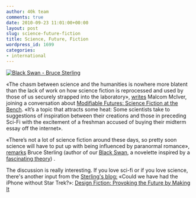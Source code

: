 ```yaml
---
author: 40k team
comments: true
date: 2010-09-23 11:01:00+00:00
layout: post
slug: science-future-fiction
title: Science, Future, Fiction
wordpress_id: 1699
categories:
- international
---
```


[![Black Swan - Bruce Sterling](http://www.40kbooks.com/wp-content/uploads/blackswan_eng_t1.jpg)](http://www.40kbooks.com/)

«The chasm between science and the humanities is nowhere more blatent than the lack of work on how science fiction is reprocessed and used by those of us securely strapped into the laboratory», [writes](http://blogs.discovermagazine.com/sciencenotfiction/2010/09/22/science-fiction-and-the-modding-of-our-future/) Malcom McIver, joining a conversation about [Modifiable Futures: Science Fiction at the Bench](http://www.journals.uchicago.edu/doi/full/10.1086/655793). «It’s a topic that attracts some heat: Some scientists take to suggestions of inspiration between their creations and those in preceding Sci-Fi with the excitement of a freshman accused of buying their midterm essay off the internet».

«There’s not a lot of science fiction around these days, so pretty soon science will have to put up with being influenced by paranormal romance», [remarks](http://www.wired.com/beyond_the_beyond/2010/09/science-influenced-by-science-fiction/?utm_source=feedburner&utm_medium=feed&utm_campaign=Feed%3A+wiredbeyond+(Blog+-+Beyond+the+Beyond%2FSterling)) Bruce Sterling (author of our [Black Swan](http://www.40kbooks.com), a novelette inspired by a [fascinating theory](http://en.wikipedia.org/wiki/Black_swan_theory)) .

The discussion is really interesting. If you love sci-fi or if you love science, there's another input from the [Sterling's blog:](http://www.wired.com/beyond_the_beyond/2010/09/design-fiction-provoking-the-future-by-making-it/?utm_source=feedburner&utm_medium=feed&utm_campaign=Feed%3A+wiredbeyond+(Blog+-+Beyond+the+Beyond%2FSterling)) «Could we have had the iPhone without Star Trek?»: [Design Fiction: Provoking the Future by Making It](http://apache.ocad.ca/events_calendar/eventdetail.php?id=2574)
